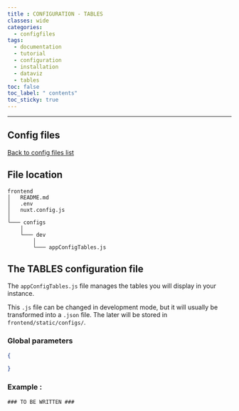 ```yaml
---
title : CONFIGURATION - TABLES
classes: wide
categories:
  - configfiles
tags:
  - documentation
  - tutorial
  - configuration
  - installation
  - dataviz
  - tables
toc: false
toc_label: " contents"
toc_sticky: true
---
```


--------

## Config files

[Back to config files list]({{site.baseurl}}/configuration/config-configs)

## File location

```shell
frontend
│   README.md
│   .env
│   nuxt.config.js
│
└─── configs
    │
    └─── dev
        │
        └─── appConfigTables.js

```

## The TABLES configuration file

The `appConfigTables.js` file manages the tables you will display in your instance.

This `.js` file can be changed in development mode, but it will usually be transformed into a `.json` file. The later will be stored in `frontend/static/configs/`.

### Global parameters

```json
{
  
}

```

### Example :

```shell
### TO BE WRITTEN ###
```

